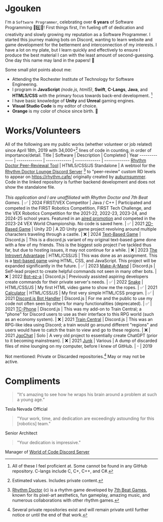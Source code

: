 # Jgouken
I'm a `Software Programmer`, celebrating over **6 years** of Software Programming 🎉6️⃣🎉!
First things first, I'm fueling off of dedication and creativity and slowly growing my reputation as a Software Programmer. I started this journey making bots on Discord, wanting to learn website and game development for the betterment and interconnection of my interests. I have a lot on my plate, but I learn quickly and effectively to ensure I produce the best material I can with the least amount of second-guessing. One day this name may land in the papers! 📰

Some small plot points about me:
- Attending the Rochester Institute of Technology for Software Engineering.
- I program in **JavaScript** *(node.js, html5)*, **Swift**, **C-Langs**, **Java**, and **HTML5/CSS** with the primary focus towards back-end development. [^3]
- I have basic knowledge of **Unity** and **Unreal** gaming engines.
- **Visual Studio Code** is my editor of choice.
- **Orange** is my color of choice since birth. 🧡

# Works/Volunteers
All of the following are my public works (whether volunteer or job related) since April 18th, 2019 with 34,000+[^1] lines of code in counting, in order of importance/detail.
Title | Software | Description | Completed | Year
------------- | ------------- | ------------- | ------------- | -------------
[Rhythm Doctor Peer-Reviewal Tool](https://github.com/Jgouken/PRToolVersionCheck) | HTML5/CSS/JS Standalone | A webtool for the [Rhythm Doctor Lounge Discord Server](https://discord.com/invite/rhythmdr) [^4] to "peer-review" custom RD levels to appear on https://rhythm.cafe/ originally created by [auburnsummer](https://github.com/auburnsummer/rhythm-cafe). Code in the linked repository is further backend development and does not show the standalone file.<br><br>*This application and I are unaffiliated with Rhythm Doctor and 7th Beat Games.* | ✅ | 2024
FIRST/VEX Competitor | Java / C++ | Participated and competed in the FIRST Robotics Competition, FIRST Tech Challenge, and the VEX Robotics Competition for the 2021-22, 2022-23, 2023-24, and 2024-25 school years. Featured in an [aired promotion](https://www.youtube.com/watch?v=oulOSrR_L1w&t=11s) and competed in the 2023-24 VEX World Championship. No code is saved here. | ✅ | 2021
[2D-Based Game](https://github.com/jgouken/2D-based-game) | Unity 2D | A 2D Unity game project revolving around multiple characters traveling through a castle. | ❌ | 2024
[Text-Based Game](https://github.com/jgouken/text-based-game) | Discord.js | This is a discord.js variant of my original text-based game done with a few of my friends. This is the biggest solo project I've tackled thus far, but due to hosting issues, it may not continue for a while. | ❌ | 2023
[The Introvert Advantage](https://github.com/jgouken/the-introvert-advantage) | HTML/CSS/JS | This was done as an assignment. This is a [text-based game](https://the-introvert-advantage.jgouken.repl.co/) using HTML, CSS, and JavaScript. This project will be expanded significantly in the future. | ✅ | 2023
[Make-A-Mand](https://github.com/Jgouken/MakeAMand) | Discord.js | Self-lead project to create helpful commands not seen in many other bots. | ❌ | 2022
[Bot-ez-a](https://github.com/Jgouken/BOT-ez-a) | Discord.js | Previously assisted aspiring developers create commands for their private server's needs. | ✅ | 2022
[Snake](https://github.com/Jgouken/snake) | HTML/CSS/JS | My first HTML video game to show me the ropes. | ✅ | 2021
[Calculator](https://github.com/Jgouken/calculator) | HTML/CSS/JS | My first very simple HTML/CSS program. | ✅ | 2021
[Discord.js Bot Handler](https://github.com/Jgouken/Discord.js-Basic-Bot-Handler) | Discord.js | For me and the public to use my code not often seen by others for many functionalities (deprecated). | ✅ | 2021
[TC-Phone](https://github.com/Jgouken/TC-Phone) | Discord.js | This was my add-on to Train Central; a "phone" for Discord users to use as their interface to this RPG world (such as an economy system). | ❌ | 2021
[Train Central](https://github.com/Jgouken/Train-Central) | Discord.js | This was an RPG-like idea using Discord; a train would go around different "regions" and users would have to catch the train to view and go to these regions. | ❌ | 2021
[JgoChat](https://github.com/Jgouken/JgoChat) | Solo | A very old project to essentially create ChatGPT (prior to it becoming mainstream). | ❌ | 2021
[Junk](https://github.com/Jgouken/Junk) | Various | A dump of discarded files of mine lounging on my computer, before I knew of GitHub. | - | 2019

Not mentioned: Private or Discarded repositories.[^2] May or may not be active.

# Compliments

> "It's amazing to see how he wraps his brain around a problem at such a young age."

Tesla Nevada Official
> "Your work, time, and dedication are exceedingly astounding for this [robotics] team."

Senior Architect
> "Your dedication is impressive."

Manager of [World of Code Discord Server](http://discord.gg/program)

[^1]: Estimated values. Includes private content.
[^2]: Several private repositories exist and will remain private until further notice or until the end of that work.
[^3]: All of these I feel proficient at. Some cannot be found in any GitHub repository. C-langs include C, C+, C++, and C#.
[^4]: [Rhythm Doctor](https://store.steampowered.com/app/774181/Rhythm_Doctor) (c) is a rhythm game developed by [7th Beat Games](https://7thbe.at/), known for its pixel-art aesthetics, fun gameplay, amazing music, and numerous collaborations with other rhythm games.
